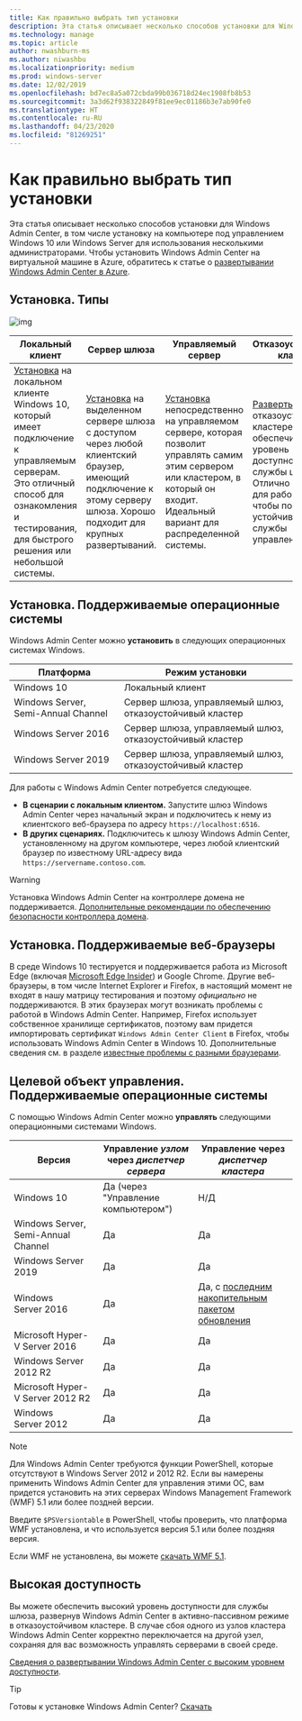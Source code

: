 ```yaml
---
title: Как правильно выбрать тип установки
description: Эта статья описывает несколько способов установки для Windows Admin Center, в том числе установку на компьютере под управлением Windows 10 или Windows Server для использования несколькими администраторами.
ms.technology: manage
ms.topic: article
author: nwashburn-ms
ms.author: niwashbu
ms.localizationpriority: medium
ms.prod: windows-server
ms.date: 12/02/2019
ms.openlocfilehash: bd7ec8a5a072cbda99b036718d24ec1908fb8b53
ms.sourcegitcommit: 3a3d62f938322849f81ee9ec01186b3e7ab90fe0
ms.translationtype: HT
ms.contentlocale: ru-RU
ms.lasthandoff: 04/23/2020
ms.locfileid: "81269251"
---
```

# <a name="what-type-of-installation-is-right-for-you"></a>Как правильно выбрать тип установки

Эта статья описывает несколько способов установки для Windows Admin Center, в том числе установку на компьютере под управлением Windows 10 или Windows Server для использования несколькими администраторами. Чтобы установить Windows Admin Center на виртуальной машине в Azure, обратитесь к статье о [развертывании Windows Admin Center в Azure](../azure/deploy-wac-in-azure.md).

## <a name="installation-types"></a>Установка. Типы

![img](../media/deployment-options/install-options.PNG)

| Локальный клиент                                | Сервер шлюза                                  | Управляемый сервер                               | Отказоустойчивый кластер                           |
|---------------------------------------------|-------------------------------------------------|----------------------------------------------|--------------------------------------------|
| [Установка](../deploy/install.md) на локальном клиенте Windows 10, который имеет подключение к управляемым серверам.  Это отличный способ для ознакомления и тестирования, для быстрого решения или небольшой системы. |[Установка](../deploy/install.md) на выделенном сервере шлюза с доступом через любой клиентский браузер, имеющий подключение к этому серверу шлюза.  Хорошо подходит для крупных развертываний. | [Установка](../deploy/install.md) непосредственно на управляемом сервере, которая позволит управлять самим этим сервером или кластером, в который он входит.  Идеальный вариант для распределенной системы. | [Развертывание](#high-availability) в отказоустойчивом кластере, которое обеспечит высокий уровень доступности службы шлюза. Отлично подходит для рабочих сред, чтобы повысить устойчивость службы управления. |

## <a name="installation-supported-operating-systems"></a>Установка. Поддерживаемые операционные системы

Windows Admin Center можно **установить** в следующих операционных системах Windows.

| **Платформа**                       | **Режим установки** |
| -----------------------------------| --------------------- |
| Windows 10                         | Локальный клиент |
| Windows Server, Semi-Annual Channel | Сервер шлюза, управляемый шлюз, отказоустойчивый кластер |
| Windows Server 2016                | Сервер шлюза, управляемый шлюз, отказоустойчивый кластер |
| Windows Server 2019                | Сервер шлюза, управляемый шлюз, отказоустойчивый кластер |

Для работы с Windows Admin Center потребуется следующее.

- **В сценарии с локальным клиентом.** Запустите шлюз Windows Admin Center через начальный экран и подключитесь к нему из клиентского веб-браузера по адресу `https://localhost:6516`.
- **В других сценариях.** Подключитесь к шлюзу Windows Admin Center, установленному на другом компьютере, через любой клиентский браузер по известному URL-адресу вида `https://servername.contoso.com`.

> [!WARNING]
> Установка Windows Admin Center на контроллере домена не поддерживается. [Дополнительные рекомендации по обеспечению безопасности контроллера домена](https://docs.microsoft.com/windows-server/identity/ad-ds/plan/security-best-practices/securing-domain-controllers-against-attack).

## <a name="installation-supported-web-browsers"></a>Установка. Поддерживаемые веб-браузеры

В среде Windows 10 тестируется и поддерживается работа из Microsoft Edge (включая [Microsoft Edge Insider](https://microsoftedgeinsider.com)) и Google Chrome. Другие веб-браузеры, в том числе Internet Explorer и Firefox, в настоящий момент не входят в нашу матрицу тестирования и поэтому *официально* не поддерживаются. В этих браузерах могут возникать проблемы с работой в Windows Admin Center. Например, Firefox использует собственное хранилище сертификатов, поэтому вам придется импортировать сертификат `Windows Admin Center Client` в Firefox, чтобы использовать Windows Admin Center в Windows 10. Дополнительные сведения см. в разделе [известные проблемы с разными браузерами](../support/known-issues.md#browser-specific-issues).

## <a name="management-target-supported-operating-systems"></a>Целевой объект управления. Поддерживаемые операционные системы

С помощью Windows Admin Center можно **управлять** следующими операционными системами Windows.

| Версия | Управление *узлом* через *диспетчер сервера* | Управление через *диспетчер кластера* |
| ------------------------- |--------------- | ----- |
| Windows 10 | Да (через "Управление компьютером") | Н/Д |
| Windows Server, Semi-Annual Channel | Да | Да |
| Windows Server 2019 | Да | Да |
| Windows Server 2016 | Да | Да, с [последним накопительным пакетом обновления](../use/manage-hyper-converged.md#prepare-your-windows-server-2016-cluster-for-windows-admin-center) |
| Microsoft Hyper-V Server 2016 | Да | Да |
| Windows Server 2012 R2 | Да | Да |
| Microsoft Hyper-V Server 2012 R2 | Да | Да |
| Windows Server 2012 | Да | Да |

> [!NOTE]
> Для Windows Admin Center требуются функции PowerShell, которые отсутствуют в Windows Server 2012 и 2012 R2. Если вы намерены применить Windows Admin Center для управления этими ОС, вам придется установить на этих серверах Windows Management Framework (WMF) 5.1 или более поздней версии.
> 
> Введите `$PSVersiontable` в PowerShell, чтобы проверить, что платформа WMF установлена, и что используется версия 5.1 или более поздняя версия. 
> 
> Если WMF не установлена, вы можете [скачать WMF 5.1](https://www.microsoft.com/download/details.aspx?id=54616).

## <a name="high-availability"></a>Высокая доступность

Вы можете обеспечить высокий уровень доступности для службы шлюза, развернув Windows Admin Center в активно-пассивном режиме в отказоустойчивом кластере. В случае сбоя одного из узлов кластера Windows Admin Center корректно переключается на другой узел, сохраняя для вас возможность управлять серверами в своей среде.

[Сведения о развертывании Windows Admin Center с высоким уровнем доступности](../deploy/high-availability.md).

> [!Tip]
> Готовы к установке Windows Admin Center? [Скачать](https://aka.ms/windowsadmincenter)
